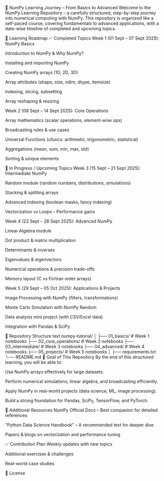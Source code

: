📘 NumPy Learning Journey – From Basics to Advanced
Welcome to the NumPy Learning Repository – a carefully structured, step-by-step journey into numerical computing with NumPy.
This repository is organized like a self-paced course, covering fundamentals to advanced applications, with a date-wise timeline of completed and upcoming topics.

📅 Learning Roadmap
✅ Completed Topics
Week 1 (01 Sept – 07 Sept 2025): NumPy Basics

 Introduction to NumPy & Why NumPy?

 Installing and importing NumPy

 Creating NumPy arrays (1D, 2D, 3D)

 Array attributes (shape, size, ndim, dtype, itemsize)

 Indexing, slicing, subsetting

 Array reshaping & resizing

Week 2 (08 Sept – 14 Sept 2025): Core Operations

 Array mathematics (scalar operations, element-wise ops)

 Broadcasting rules & use cases

 Universal Functions (ufuncs: arithmetic, trigonometric, statistical)

 Aggregations (mean, sum, min, max, std)

 Sorting & unique elements

🔄 In Progress / Upcoming Topics
Week 3 (15 Sept – 21 Sept 2025): Intermediate NumPy

 Random module (random numbers, distributions, simulations)

 Stacking & splitting arrays

 Advanced indexing (boolean masks, fancy indexing)

 Vectorization vs Loops – Performance gains

Week 4 (22 Sept – 28 Sept 2025): Advanced NumPy

 Linear Algebra module

Dot product & matrix multiplication

Determinants & inverses

Eigenvalues & eigenvectors

 Numerical operations & precision trade-offs

 Memory layout (C vs Fortran order arrays)

Week 5 (29 Sept – 05 Oct 2025): Applications & Projects

 Image Processing with NumPy (filters, transformations)

 Monte Carlo Simulation with NumPy Random

 Data analysis mini project (with CSV/Excel data)

 Integration with Pandas & SciPy

📂 Repository Structure
text
numpy-tutorial/
│
├── 01_basics/               # Week 1 notebooks
├── 02_core_operations/      # Week 2 notebooks
├── 03_intermediate/         # Week 3 notebooks
├── 04_advanced/             # Week 4 notebooks
├── 05_projects/             # Week 5 notebooks
│
├── requirements.txt
└── README.md
🎯 Goal of This Repository
By the end of this structured learning, you will be able to:

Use NumPy arrays effectively for large datasets.

Perform numerical simulations, linear algebra, and broadcasting efficiently.

Apply NumPy in real-world projects (data science, ML, image processing).

Build a strong foundation for Pandas, SciPy, TensorFlow, and PyTorch.

📖 Additional Resources
NumPy Official Docs – Best companion for detailed references

"Python Data Science Handbook" – A recommended text for deeper dive

Papers & blogs on vectorization and performance tuning

✅ Contribution Plan
Weekly updates with new topics

Additional exercises & challenges

Real-world case studies

📜 License
